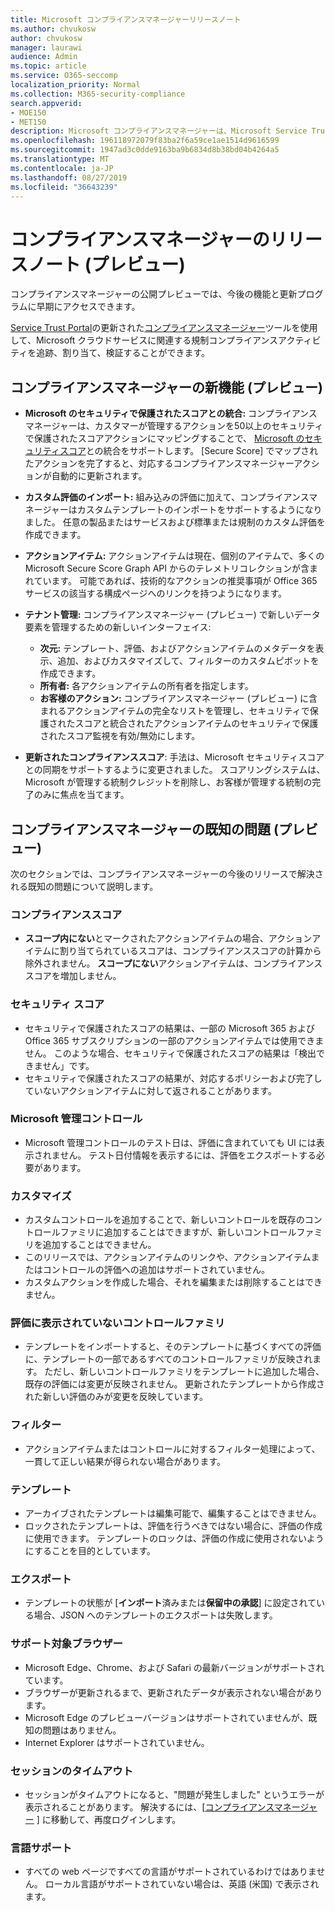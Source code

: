 ```yaml
---
title: Microsoft コンプライアンスマネージャーリリースノート
ms.author: chvukosw
author: chvukosw
manager: laurawi
audience: Admin
ms.topic: article
ms.service: O365-seccomp
localization_priority: Normal
ms.collection: M365-security-compliance
search.appverid:
- MOE150
- MET150
description: Microsoft コンプライアンスマネージャーは、Microsoft Service Trust Portal の無料のワークフローベースのリスク評価ツールです。 コンプライアンスマネージャーを使用すると、Microsoft クラウドサービスに関連する規制コンプライアンスアクティビティを追跡、割り当て、検証することができます。
ms.openlocfilehash: 196118972079f83ba2f6a59ce1ae1514d9616599
ms.sourcegitcommit: 1947ad3c0dde9163ba9b6834d8b38bd04b4264a5
ms.translationtype: MT
ms.contentlocale: ja-JP
ms.lasthandoff: 08/27/2019
ms.locfileid: "36643239"
---
```

# <a name="release-notes-for-compliance-manager-preview"></a>コンプライアンスマネージャーのリリースノート (プレビュー)

コンプライアンスマネージャーの公開プレビューでは、今後の機能と更新プログラムに早期にアクセスできます。

[Service Trust Portal](https://servicetrust.microsoft.com)の更新された[コンプライアンスマネージャー](https://servicetrust.microsoft.com/ComplianceManager)ツールを使用して、Microsoft クラウドサービスに関連する規制コンプライアンスアクティビティを追跡、割り当て、検証することができます。

## <a name="whats-new-in-compliance-manager-preview"></a>コンプライアンスマネージャーの新機能 (プレビュー)

- **Microsoft のセキュリティで保護されたスコアとの統合:** コンプライアンスマネージャーは、カスタマーが管理するアクションを50以上のセキュリティで保護されたスコアアクションにマッピングすることで、 [Microsoft のセキュリティスコア](microsoft-secure-score.md)との統合をサポートします。 [Secure Score] でマップされたアクションを完了すると、対応するコンプライアンスマネージャーアクションが自動的に更新されます。

- **カスタム評価のインポート:** 組み込みの評価に加えて、コンプライアンスマネージャーはカスタムテンプレートのインポートをサポートするようになりました。 任意の製品またはサービスおよび標準または規制のカスタム評価を作成できます。

- **アクションアイテム:** アクションアイテムは現在、個別のアイテムで、多くの Microsoft Secure Score Graph API からのテレメトリコレクションが含まれています。 可能であれば、技術的なアクションの推奨事項が Office 365 サービスの該当する構成ページへのリンクを持つようになります。

- **テナント管理:** コンプライアンスマネージャー (プレビュー) で新しいデータ要素を管理するための新しいインターフェイス:
    - **次元:** テンプレート、評価、およびアクションアイテムのメタデータを表示、追加、およびカスタマイズして、フィルターのカスタムピボットを作成できます。
    - **所有者:** 各アクションアイテムの所有者を指定します。
    - **お客様のアクション:** コンプライアンスマネージャー (プレビュー) に含まれるアクションアイテムの完全なリストを管理し、セキュリティで保護されたスコアと統合されたアクションアイテムのセキュリティで保護されたスコア監視を有効/無効にします。

- **更新されたコンプライアンススコア**: 手法は、Microsoft セキュリティスコアとの同期をサポートするように変更されました。 スコアリングシステムは、Microsoft が管理する統制クレジットを削除し、お客様が管理する統制の完了のみに焦点を当てます。

## <a name="known-issues-in-compliance-manager-preview"></a>コンプライアンスマネージャーの既知の問題 (プレビュー)

次のセクションでは、コンプライアンスマネージャーの今後のリリースで解決される既知の問題について説明します。

### <a name="compliance-score"></a>コンプライアンススコア

- **スコープ内にない**とマークされたアクションアイテムの場合、アクションアイテムに割り当てられているスコアは、コンプライアンススコアの計算から除外されません。 **スコープにない**アクションアイテムは、コンプライアンススコアを増加しません。

### <a name="secure-score"></a>セキュリティ スコア

- セキュリティで保護されたスコアの結果は、一部の Microsoft 365 および Office 365 サブスクリプションの一部のアクションアイテムでは使用できません。 このような場合、セキュリティで保護されたスコアの結果は「検出できません」です。
- セキュリティで保護されたスコアの結果が、対応するポリシーおよび完了していないアクションアイテムに対して返されることがあります。

### <a name="microsoft-managed-controls"></a>Microsoft 管理コントロール

- Microsoft 管理コントロールのテスト日は、評価に含まれていても UI には表示されません。 テスト日付情報を表示するには、評価をエクスポートする必要があります。

### <a name="customization"></a>カスタマイズ

- カスタムコントロールを追加することで、新しいコントロールを既存のコントロールファミリに追加することはできますが、新しいコントロールファミリを追加することはできません。
- このリリースでは、アクションアイテムのリンクや、アクションアイテムまたはコントロールの評価への追加はサポートされていません。
- カスタムアクションを作成した場合、それを編集または削除することはできません。

### <a name="control-families-not-shown-in-assessments"></a>評価に表示されていないコントロールファミリ

- テンプレートをインポートすると、そのテンプレートに基づくすべての評価に、テンプレートの一部であるすべてのコントロールファミリが反映されます。 ただし、新しいコントロールファミリをテンプレートに追加した場合、既存の評価には変更が反映されません。 更新されたテンプレートから作成された新しい評価のみが変更を反映しています。

### <a name="filters"></a>フィルター

- アクションアイテムまたはコントロールに対するフィルター処理によって、一貫して正しい結果が得られない場合があります。

### <a name="templates"></a>テンプレート

- アーカイブされたテンプレートは編集可能で、編集することはできません。
- ロックされたテンプレートは、評価を行うべきではない場合に、評価の作成に使用できます。 テンプレートのロックは、評価の作成に使用されないようにすることを目的としています。

### <a name="export"></a>エクスポート

- テンプレートの状態が [**インポート**済みまたは**保留中の承認**] に設定されている場合、JSON へのテンプレートのエクスポートは失敗します。

### <a name="supported-browsers"></a>サポート対象ブラウザー

- Microsoft Edge、Chrome、および Safari の最新バージョンがサポートされています。
- ブラウザーが更新されるまで、更新されたデータが表示されない場合があります。
- Microsoft Edge のプレビューバージョンはサポートされていませんが、既知の問題はありません。
- Internet Explorer はサポートされていません。

### <a name="session-timeout"></a>セッションのタイムアウト

- セッションがタイムアウトになると、"問題が発生しました" というエラーが表示されることがあります。 解決するには、[[コンプライアンスマネージャー](https://servicetrust.microsoft.com/ComplianceManager) ] に移動して、再度ログインします。
 
### <a name="language-support"></a>言語サポート

- すべての web ページですべての言語がサポートされているわけではありません。 ローカル言語がサポートされていない場合は、英語 (米国) で表示されます。